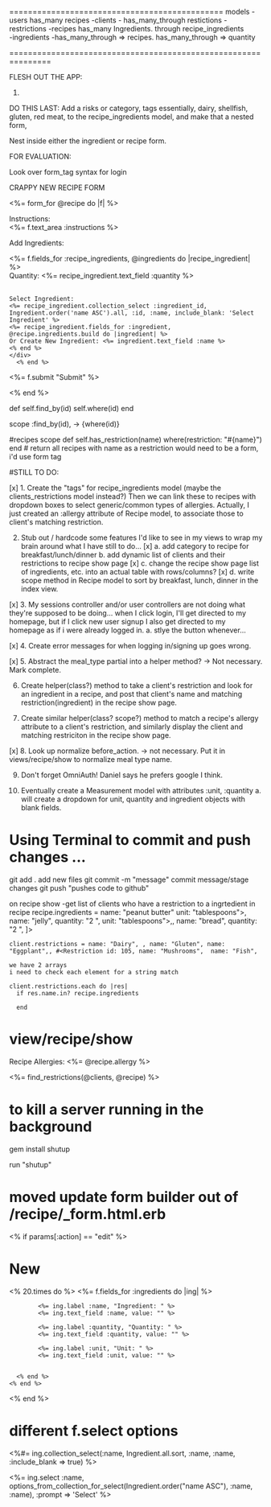 ==============================================
models 
-users has_many recipes
-clients - has_many_through restictions
-restrictions 
-recipes has_many Ingredients. through recipe_ingredients  
-ingredients -has_many_through => recipes. has_many_through => quantity
 

===============================================================

FLESH OUT THE APP:

1.


DO THIS LAST:
Add a risks or category, tags essentially, dairy, shellfish, gluten, red meat, to the recipe_ingredients model, and make that a nested form, 


Nest inside either the ingredient or recipe form.

FOR EVALUATION:

Look over form_tag syntax for login




CRAPPY NEW RECIPE FORM

 <%= form_for @recipe do |f| %>
 
<div>Instructions:</div> <div><%= f.text_area :instructions %></div>

Add Ingredients:

   <div>
    <%= f.fields_for :recipe_ingredients, @ingredients do |recipe_ingredient| %>
    <div>
      Quantity: <%= recipe_ingredient.text_field :quantity %><br>
      <br>
  
    Select Ingredient:
    <%= recipe_ingredient.collection_select :ingredient_id, Ingredient.order('name ASC').all, :id, :name, include_blank: 'Select Ingredient' %>
    <%= recipe_ingredient.fields_for :ingredient, @recipe.ingredients.build do |ingredient| %>
    Or Create New Ingredient: <%= ingredient.text_field :name %>
    <% end %>
    </div>
      <% end %>
   </div>

  <%= f.submit "Submit" %>

<% end %>


def self.find_by(id)
  self.where(id) 
end 

scope :find_by(id), -> {where(id)}


#recipes scope
def self.has_restriction(name)
  where(restriction: "#{name}")
end # return all recipes with name as a restriction would need to be a form, i'd use form tag  


#STILL TO DO:

[x] 1. Create the "tags" for recipe_ingredients model (maybe the clients_restrictions model instead?)
    Then we can link these to recipes with dropdown boxes to select generic/common types of allergies.
    Actually, I just created an :allergy attribute of Recipe model, to associate those to client's matching restriction.

2. Stub out / hardcode some features I'd like to see in my views to wrap my brain around what I have still to do...
[x]  a. add category to recipe for breakfast/lunch/dinner
  b. add dynamic list of clients and their restrictions to recipe show page
[x] c. change the recipe show page list of ingredients, etc. into an actual table with rows/columns?
[x]  d. write scope method in Recipe model to sort by breakfast, lunch, dinner in the index view.

[x] 3. My sessions controller and/or user controllers are not doing what they're supposed to be doing... when I click login, I'll get directed to my homepage, but if I click new user signup I also get directed to my homepage as if i were already logged in.
  a. stlye the button whenever...

[x] 4. Create error messages for when logging in/signing up goes wrong.

[x] 5. Abstract the meal_type partial into a helper method? -> Not necessary. Mark complete.

6. Create helper(class?) method to take a client's restriction and look for an ingredient in a recipe, and post that client's name and matching restriction(ingredient) in the recipe show page. 

7. Create similar helper(class? scope?) method to match a recipe's allergy attribute to a client's restriction, and similarly display the client and matching restriciton in the recipe show page.

[x] 8. Look up normalize before_action. -> not necessary. Put it in views/recipe/show to normalize meal type name.

9. Don't forget OmniAuth! Daniel says he prefers google I think.

10. Eventually create a Measurement model with attributes :unit, :quantity 
    a. will create a dropdown for unit, quantity and ingredient objects with blank fields.

# Using Terminal to commit and push changes ...

  git add . add new files 
  git commit -m "message" commit message/stage changes 
  git push "pushes code to github" 


  on recipe show 
    -get list of clients who have a restriction to a ingrtedient in recipe 
    recipe.ingredients =  name: "peanut butter" unit: "tablespoons">, name: "jelly", quantity: "2 ",  unit: "tablespoons">,, name: "bread", quantity: "2 ", ]>

    client.restrictions = name: "Dairy", , name: "Gluten", name: "Eggplant",, #<Restriction id: 105, name: "Mushrooms",  name: "Fish",

    we have 2 arrays 
    i need to check each element for a string match 

    client.restrictions.each do |res|
      if res.name.in? recipe.ingredients 

      end 

# view/recipe/show

<p><label>Recipe Allergies: </label><%= @recipe.allergy %></p>

<%= find_restrictions(@clients, @recipe) %>

# to kill a server running in the background

gem install shutup

run "shutup"

# moved update form builder out of /recipe/_form.html.erb 

 <% if params[:action] == "edit" %>
    <h1>New </h1>
    <% 20.times do %>
        <%= f.fields_for :ingredients do |ing|  %>
       
            <%= ing.label :name, "Ingredient: " %>
            <%= ing.text_field :name, value: "" %>

            <%= ing.label :quantity, "Quantity: " %>
            <%= ing.text_field :quantity, value: "" %>
       
            <%= ing.label :unit, "Unit: " %>
            <%= ing.text_field :unit, value: "" %>


      <% end %>
    <% end %>
<% end %>

# different f.select options

 <%#= ing.collection_select(:name, Ingredient.all.sort, :name, :name, :include_blank => true) %>

 <%= ing.select :name, options_from_collection_for_select(Ingredient.order("name ASC"), :name, :name), :prompt => 'Select' %>